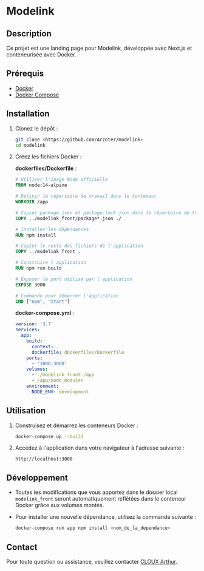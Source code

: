 # Modelink

## Description

Ce projet est une landing page pour Modelink, développée avec Next.js et conteneurisée avec Docker.

## Prérequis

- [Docker](https://www.docker.com/get-started)
- [Docker Compose](https://docs.docker.com/compose/install/)

## Installation

1. Clonez le dépôt :
    ```bash
    git clone <https://github.com/Arzoter/modelink>
    cd modelink
    ```

2. Créez les fichiers Docker :

    **dockerfiles/Dockerfile** :
    ```Dockerfile
    # Utiliser l'image Node officielle
    FROM node:14-alpine

    # Définir le répertoire de travail dans le conteneur
    WORKDIR /app

    # Copier package.json et package-lock.json dans le répertoire de travail
    COPY ../modelink_front/package*.json ./

    # Installer les dépendances
    RUN npm install

    # Copier le reste des fichiers de l'application
    COPY ../modelink_front .

    # Construire l'application
    RUN npm run build

    # Exposer le port utilisé par l'application
    EXPOSE 3000

    # Commande pour démarrer l'application
    CMD ["npm", "start"]
    ```

    **docker-compose.yml** :
    ```yaml
    version: '3.7'
    services:
      app:
        build:
          context: .
          dockerfile: dockerfiles/Dockerfile
        ports:
          - '3000:3000'
        volumes:
          - ./modelink_front:/app
          - /app/node_modules
        environment:
          NODE_ENV: development
    ```

## Utilisation

1. Construisez et démarrez les conteneurs Docker :
    ```bash
    docker-compose up --build
    ```

2. Accédez à l'application dans votre navigateur à l'adresse suivante :
    ```
    http://localhost:3000
    ```

## Développement

- Toutes les modifications que vous apportez dans le dossier local `modelink_front` seront automatiquement reflétées dans le conteneur Docker grâce aux volumes montés.

- Pour installer une nouvelle dépendance, utilisez la commande suivante :
    ```bash
    docker-compose run app npm install <nom_de_la_dependance>
    ```


## Contact

Pour toute question ou assistance, veuillez contacter [CLOUX Arthur](mailto:arthur.cloux@gmail.com).
